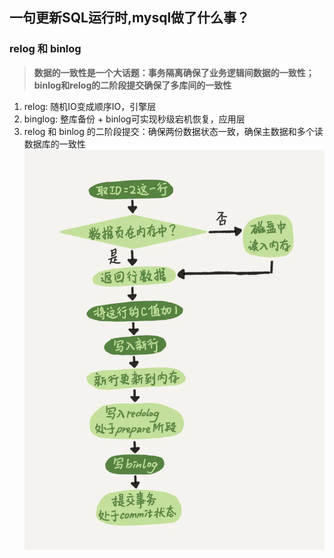 ## **一句更新SQL运行时,mysql做了什么事？**

### **relog 和 binlog**
> **数据的一致性是一个大话题：事务隔离确保了业务逻辑间数据的一致性；binlog和relog的二阶段提交确保了多库间的一致性**  
1. relog: 随机IO变成顺序IO，引擎层
2. binglog: 整库备份 + binlog可实现秒级宕机恢复，应用层
3. relog 和 binlog 的二阶段提交：确保两份数据状态一致，确保主数据和多个读数据库的一致性
    ![/image/redo_bin_log_commit.webp](./image/redo_bin_log_commit.webp)  